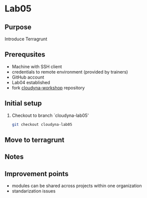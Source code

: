 # Lab05

## Purpose
Introduce Terragrunt

## Prerequsites
- Machine with SSH client
- credentials to remote environment (provided by trainers)
- GitHub account
- Lab04 established
- fork [cloudyna-workshop](https://github.com/VirtuslabCloudyna/cloudyna-workshop) repository

## Initial setup

1. Checkout to branch `cloudyna-lab05'
    ```bash
    git checkout cloudyna-lab05
    ```

## Move to terragrunt


## Notes

## Improvement points
- modules can be shared across projects within one organization
- standarization issues
